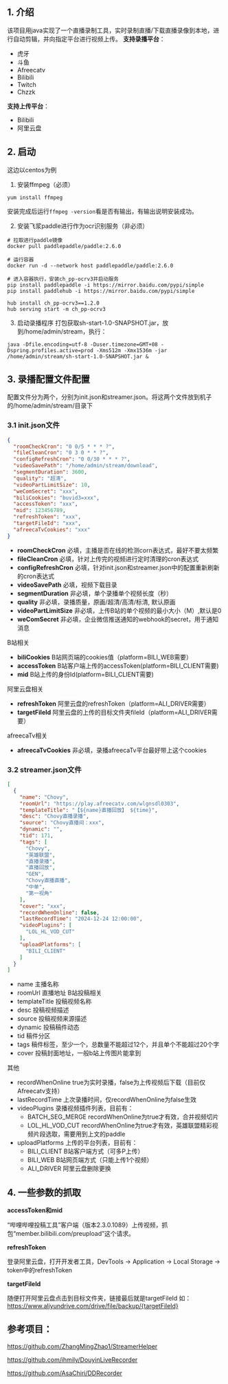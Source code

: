 ## 1. 介绍

该项目用java实现了一个直播录制工具，实时录制直播/下载直播录像到本地，进行自动剪辑，并向指定平台进行视频上传。
**支持录播平台**：

- 虎牙
- 斗鱼
- Afreecatv
- Bilibili
- Twitch
- Chzzk

**支持上传平台**：

- Bilibili
- 阿里云盘

## 2. 启动

这边以centos为例

1. 安装ffmpeg（必须）

```shell
yum install ffmpeg
```

安装完成后运行`ffmpeg -version`看是否有输出，有输出说明安装成功。

2. 安装飞浆paddle进行作为ocr识别服务（非必须）

```shell
# 拉取进行paddle镜像
docker pull paddlepaddle/paddle:2.6.0

# 运行容器
docker run -d --network host paddlepaddle/paddle:2.6.0

# 进入容器执行，安装ch_pp-ocrv3并启动服务
pip install paddlepaddle -i https://mirror.baidu.com/pypi/simple
pip install paddlehub -i https://mirror.baidu.com/pypi/simple

hub install ch_pp-ocrv3==1.2.0
hub serving start -m ch_pp-ocrv3
```

3. 启动录播程序
   打包获取sh-start-1.0-SNAPSHOT.jar，放到/home/admin/stream，执行：

```shell
java -Dfile.encoding=utf-8 -Duser.timezone=GMT+08 -Dspring.profiles.active=prod -Xms512m -Xmx1536m -jar /home/admin/stream/sh-start-1.0-SNAPSHOT.jar &
```

## 3. 录播配置文件配置

配置文件分为两个，分别为init.json和streamer.json。将这两个文件放到机子的/home/admin/stream/目录下

### 3.1 init.json文件

```json
{
  "roomCheckCron": "0 0/5 * * * ?",
  "fileCleanCron": "0 3 0 * * ?",
  "configRefreshCron": "0 0/30 * * * ?",
  "videoSavePath": "/home/admin/stream/download",
  "segmentDuration": 3600,
  "quality": "超清",
  "videoPartLimitSize": 10,
  "weComSecret": "xxx",
  "biliCookies": "buvid3=xxx",
  "accessToken": "xxx",
  "mid": 123456789,
  "refreshToken": "xxx",
  "targetFileId": "xxx",
  "afreecaTvCookies": "xxx"
}

```

- **roomCheckCron**     必填，主播是否在线的检测corn表达式，最好不要太频繁
- **fileCleanCron**     必填，针对上传完的视频进行定时清理的cron表达式
- **configRefreshCron** 必填，针对init.json和streamer.json中的配置重新刷新的cron表达式
- **videoSavePath**     必填，视频下载目录
- **segmentDuration**   非必填，单个录播单个视频长度（秒）
- **quality**           非必填，录播质量，原画/超清/高清/标清, 默认原画
- **videoPartLimitSize** 非必填，上传B站的单个视频的最小大小（M）,默认是0
- **weComSecret**       非必填，企业微信推送通知的webhook的secret，用于通知消息

B站相关

- **biliCookies**      B站网页端的cookies值（platform=BILI_WEB需要）
- **accessToken**      B站客户端上传的accessToken(platform=BILI_CLIENT需要)
- **mid**              B站上传的身份Id(platform=BILI_CLIENT需要)

阿里云盘相关

- **refreshToken**     阿里云盘的refreshToken（platform=ALI_DRIVER需要）
- **targetFileId**     阿里云盘的上传的目标文件夹fileId（platform=ALI_DRIVER需要）

afreecaTv相关

- **afreecaTvCookies**  非必填，录播afreecaTv平台最好带上这个cookies

### 3.2 streamer.json文件

```json
[
  {
    "name": "Chovy",
    "roomUrl": "https://play.afreecatv.com/wlgnsdl0303",
    "templateTitle": "【${name}直播回放】 ${time}",
    "desc": "Chovy直播录播",
    "source": "Chovy直播间：xxx",
    "dynamic": "",
    "tid": 171,
    "tags": [
      "Chovy",
      "英雄联盟",
      "直播录播",
      "直播回放",
      "GEN",
      "Chovy直播直播",
      "中单",
      "第一视角"
    ],
    "cover": "xxx",
    "recordWhenOnline": false,
    "lastRecordTime": "2024-12-24 12:00:00",
    "videoPlugins": [
      "LOL_HL_VOD_CUT"
    ],
    "uploadPlatforms": [
      "BILI_CLIENT"
    ]
  }
]
```

- name 主播名称
- roomUrl 直播地址
  B站投稿相关
- templateTitle 投稿视频名称
- desc 投稿视频描述
- source 投稿视频来源描述
- dynamic 投稿稿件动态
- tid 稿件分区
- tags 稿件标签，至少一个，总数量不能超过12个，并且单个不能超过20个字
- cover 投稿封面地址，一般b站上传图片能拿到

其他

- recordWhenOnline true为实时录播，false为上传视频后下载（目前仅Afreecatv支持）
- lastRecordTime 上次录播时间，仅recordWhenOnline为false生效
- videoPlugins 录播视频插件列表，目前有：
    - BATCH_SEG_MERGE recordWhenOnline为true才有效，合并视频切片
    - LOL_HL_VOD_CUT recordWhenOnline为true才有效，英雄联盟精彩视频片段选取，需要用到上文的paddle
- uploadPlatforms 上传的平台列表，目前有：
    - BILI_CLIENT B站客户端方式（可多P上传）
    - BILI_WEB B站网页端方式（只能上传1个视频）
    - ALI_DRIVER 阿里云盘删除更换

## 4. 一些参数的抓取

**accessToken和mid**

“哔哩哔哩投稿工具”客户端（版本2.3.0.1089）上传视频，抓包“member.bilibili.com/preupload”这个请求。

**refreshToken**

登录阿里云盘，打开开发者工具，DevTools -> Application -> Local Storage -> token中的refreshToken

**targetFileId**

随便打开阿里云盘点击到目标文件夹，链接最后就是targetFileId
如：https://www.aliyundrive.com/drive/file/backup/{targetFileId}

## 参考项目：
https://github.com/ZhangMingZhao1/StreamerHelper

https://github.com/ihmily/DouyinLiveRecorder

https://github.com/AsaChiri/DDRecorder